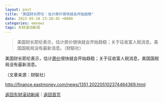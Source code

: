 ```yaml
---
layout: post
title: "美国财长耶伦：估计房价很快就会开始趋稳"
date: 2022-05-10 23:28:45 +0800
categories: emnews
tags: 东财滚动新闻
---
```

> 美国财长耶伦表示，估计房价很快就会开始趋稳；关于征收富人税消息，美国国税局没有最新消息。（财联社）

<p>美国财长耶伦表示，估计<span id="Info.3325"><a href="http://data.eastmoney.com/cjsj/newhouse.html" class="infokey">房价</a></span>很快就会开始趋稳；关于征收富人税消息，美国国税局没有最新消息。</p><p class="em_media">（文章来源：财联社）</p>

<http://finance.eastmoney.com/news/1351,202205102374464369.html>

[返回东财滚动新闻](//finews.withounder.com/emnews/)｜[返回首页](//finews.withounder.com/)